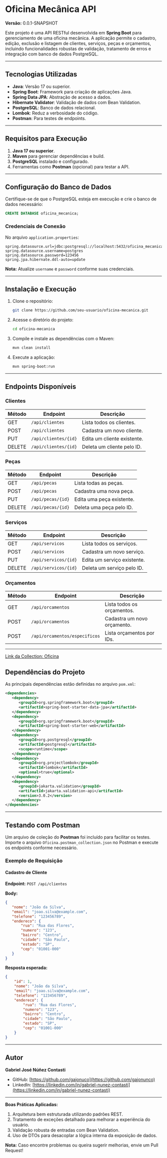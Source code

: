 # Oficina Mecânica API

**Versão:** 0.0.1-SNAPSHOT

Este projeto é uma API RESTful desenvolvida em **Spring Boot** para gerenciamento de uma oficina mecânica. A aplicação permite o cadastro, edição, exclusão e listagem de clientes, serviços, peças e orçamentos, incluindo funcionalidades robustas de validação, tratamento de erros e integração com banco de dados PostgreSQL.

---

## Tecnologias Utilizadas

- **Java**: Versão 17 ou superior.
- **Spring Boot**: Framework para criação de aplicações Java.
- **Spring Data JPA**: Abstração de acesso a dados.
- **Hibernate Validator**: Validação de dados com Bean Validation.
- **PostgreSQL**: Banco de dados relacional.
- **Lombok**: Reduz a verbosidade do código.
- **Postman**: Para testes de endpoints.

---

## Requisitos para Execução

1. **Java 17 ou superior**.
2. **Maven** para gerenciar dependências e build.
3. **PostgreSQL** instalado e configurado.
4. Ferramentas como **Postman** (opcional) para testar a API.

---

## Configuração do Banco de Dados

Certifique-se de que o PostgreSQL esteja em execução e crie o banco de dados necessário:

```sql
CREATE DATABASE oficina_mecanica;
```

### Credenciais de Conexão

No arquivo `application.properties`:

```properties
spring.datasource.url=jdbc:postgresql://localhost:5432/oficina_mecanica
spring.datasource.username=postgres
spring.datasource.password=123456
spring.jpa.hibernate.ddl-auto=update
```

**Nota:** Atualize `username` e `password` conforme suas credenciais.

---

## Instalação e Execução

1. Clone o repositório:

   ```bash
   git clone https://github.com/seu-usuario/oficina-mecanica.git
   ```

2. Acesse o diretório do projeto:

   ```bash
   cd oficina-mecanica
   ```

3. Compile e instale as dependências com o Maven:

   ```bash
   mvn clean install
   ```

4. Execute a aplicação:

   ```bash
   mvn spring-boot:run
   ```

---

## Endpoints Disponíveis

### Clientes

| Método | Endpoint             | Descrição                   |
| ------ | -------------------- | --------------------------- |
| GET    | `/api/clientes`      | Lista todos os clientes.    |
| POST   | `/api/clientes`      | Cadastra um novo cliente.   |
| PUT    | `/api/clientes/{id}` | Edita um cliente existente. |
| DELETE | `/api/clientes/{id}` | Deleta um cliente pelo ID.  |

### Peças

| Método | Endpoint          | Descrição                 |
| ------ | ----------------- | ------------------------- |
| GET    | `/api/pecas`      | Lista todas as peças.     |
| POST   | `/api/pecas`      | Cadastra uma nova peça.   |
| PUT    | `/api/pecas/{id}` | Edita uma peça existente. |
| DELETE | `/api/pecas/{id}` | Deleta uma peça pelo ID.  |

### Serviços

| Método | Endpoint             | Descrição                   |
| ------ | -------------------- | --------------------------- |
| GET    | `/api/servicos`      | Lista todos os serviços.    |
| POST   | `/api/servicos`      | Cadastra um novo serviço.   |
| PUT    | `/api/servicos/{id}` | Edita um serviço existente. |
| DELETE | `/api/servicos/{id}` | Deleta um serviço pelo ID.  |

### Orçamentos

| Método | Endpoint                      | Descrição                   |
| ------ | ----------------------------- | --------------------------- |
| GET    | `/api/orcamentos`             | Lista todos os orçamentos.  |
| POST   | `/api/orcamentos`             | Cadastra um novo orçamento. |
| POST   | `/api/orcamentos/especificos` | Lista orçamentos por IDs.   |

---
 
 [Link da Collection: Oficina](https://automaes-teste.postman.co/workspace/Team-Workspace~3aafc675-8fb6-4587-8df5-de3bbc545674/collection/37859421-c02baa7f-7b07-402c-b012-d6ddc5f10e0d?action=share&creator=37859421)

## Dependências do Projeto

As principais dependências estão definidas no arquivo `pom.xml`:

```xml
<dependencies>
   <dependency>
      <groupId>org.springframework.boot</groupId>
      <artifactId>spring-boot-starter-data-jpa</artifactId>
   </dependency>
   <dependency>
      <groupId>org.springframework.boot</groupId>
      <artifactId>spring-boot-starter-web</artifactId>
   </dependency>
   <dependency>
      <groupId>org.postgresql</groupId>
      <artifactId>postgresql</artifactId>
      <scope>runtime</scope>
   </dependency>
   <dependency>
      <groupId>org.projectlombok</groupId>
      <artifactId>lombok</artifactId>
      <optional>true</optional>
   </dependency>
   <dependency>
      <groupId>jakarta.validation</groupId>
      <artifactId>jakarta.validation-api</artifactId>
      <version>3.0.2</version>
   </dependency>
</dependencies>
```

---

## Testando com Postman

Um arquivo de coleção do **Postman** foi incluído para facilitar os testes. Importe o arquivo `Oficina.postman_collection.json` no Postman e execute os endpoints conforme necessário.

### Exemplo de Requisição

#### Cadastro de Cliente

**Endpoint:** `POST /api/clientes`

**Body:**

```json
{
   "nome": "João da Silva",
   "email": "joao.silva@example.com",
   "telefone": "123456789",
   "endereco": {
       "rua": "Rua das Flores",
       "numero": "123",
       "bairro": "Centro",
       "cidade": "São Paulo",
       "estado": "SP",
       "cep": "01001-000"
   }
}
```

**Resposta esperada:**

```json
{
    "id": 1,
    "nome": "João da Silva",
    "email": "joao.silva@example.com",
    "telefone": "123456789",
    "endereco": {
        "rua": "Rua das Flores",
        "numero": "123",
        "bairro": "Centro",
        "cidade": "São Paulo",
        "estado": "SP",
        "cep": "01001-000"
    }
}
```

---

## Autor

**Gabriel José Núñez Contasti**

- GitHub: [https://github.com/gajonuco](https://github.com/gajonunco)
- LinkedIn: [https://linkedin.com/in/gabriel-nunez-contasti](https://linkedin.com/in/gabriel-nunez-contasti)

---

**Boas Práticas Aplicadas:**

1. Arquitetura bem estruturada utilizando padrões REST.
2. Tratamento de exceções detalhado para melhorar a experiência do usuário.
3. Validação robusta de entradas com Bean Validation.
4. Uso de DTOs para desacoplar a lógica interna da exposição de dados.

**Nota:** Caso encontre problemas ou queira sugerir melhorias, envie um Pull Request!

